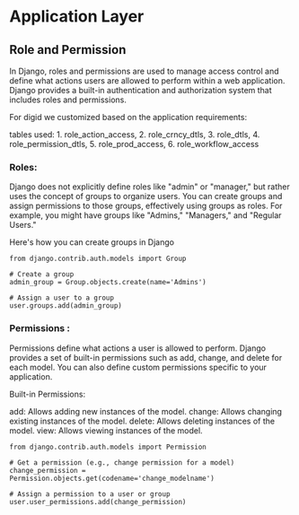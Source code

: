 # Application Layer

## Role and Permission

<p>
In Django, roles and permissions are used to manage access control and define what actions users are allowed to perform within a web application. Django provides a built-in authentication and authorization system that includes roles and permissions.

For digid we customized based on the application requirements:

tables used:
    1. role_action_access, 
    2. role_crncy_dtls, 
    3. role_dtls, 
    4. role_permission_dtls, 
    5. role_prod_access, 
    6. role_workflow_access


</p>

### Roles:

<p>Django does not explicitly define roles like "admin" or "manager," but rather uses the concept of groups to organize users. You can create groups and assign permissions to those groups, effectively using groups as roles. For example, you might have groups like "Admins," "Managers," and "Regular Users."

Here's how you can create groups in Django
<p>

```
from django.contrib.auth.models import Group

# Create a group
admin_group = Group.objects.create(name='Admins')

# Assign a user to a group
user.groups.add(admin_group)
```

### Permissions :

<p>
Permissions define what actions a user is allowed to perform. Django provides a set of built-in permissions such as add, change, and delete for each model. You can also define custom permissions specific to your application.

Built-in Permissions:

add: Allows adding new instances of the model.
change: Allows changing existing instances of the model.
delete: Allows deleting instances of the model.
view: Allows viewing instances of the model.

</p>

```
from django.contrib.auth.models import Permission

# Get a permission (e.g., change permission for a model)
change_permission = Permission.objects.get(codename='change_modelname')

# Assign a permission to a user or group
user.user_permissions.add(change_permission)
```